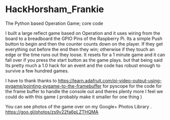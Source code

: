 # HackHorsham_Frankie
The Python based Operation Game; core code


I built a large reflect game based on Operation and it uses wiring from the board to a breadboard the GPIO Pins of the Raspberry Pi. Its a simple Push button to begin and then the counter counts down on the player. If they get everything out before the end then they win; otherwise if they touch an edge or the time runs out they loose. It resets for a 1 minute game and it can fall over if you press the start button as the game plays. but that being said Its pretty much a 1.0 hack for an event and the code has robust enough to survive a few hundred games. 

I have to thank thanks to https://learn.adafruit.com/pi-video-output-using-pygame/pointing-pygame-to-the-framebuffer for pyscope  for the code for the frame buffer to handle the console out and theres plenty more I feel we could do with this game ( probably make it smaller for one thing ) 

You can see photos of the game over on my Google+ Photos Library . https://goo.gl/photos/zs9v22fa6pLZTHQMA

